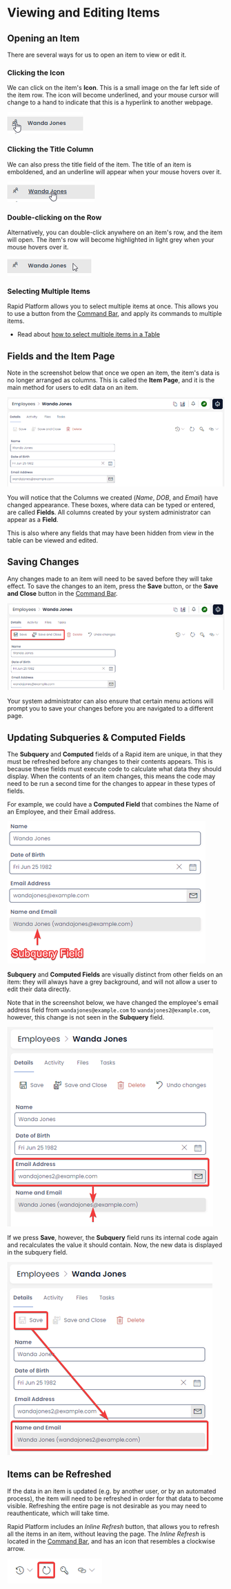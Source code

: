 # Viewing and Editing Items

## Opening an Item
There are several ways for us to open an item to view or edit it.

### Clicking the Icon

We can click on the item's **Icon**. This is a small image on the far left side of the item row. The icon will become underlined, and your mouse cursor will change to a hand to indicate that this is a hyperlink to another webpage.

![A screenshot that shows how the user can click on the icon of an item to open it.](<Items Example Click Icon.png>)

### Clicking the Title Column

We can also press the title field of the item. The title of an item is emboldened, and an underline will appear when your mouse hovers over it.

![A screenshot that shows how the user can click on the title of an item to open it.](<Items Example Click Title.png>)

### Double-clicking on the Row

Alternatively, you can double-click anywhere on an item's row, and the item will open. The item's row will become highlighted in light grey when your mouse hovers over it.

![A screenshot that shows how the user can click anywhere on the row of an item in order to open it.](<Items Example Click Row.png>)

### Selecting Multiple Items

Rapid Platform allows you to select multiple items at once. This allows you to use a button from the [Command Bar](</docs/Rapid/2-User Manual/glossary/glossary.md#command-bar>), and apply its commands to multiple items.

- Read about [how to select multiple items in a Table](</docs/Rapid/2-User Manual/2-Explorer/1-Tables/3-manipulating-data-using-tables/3-manipulating-data-using-tables.md#selecting-multiple-items>)

## Fields and the Item Page

Note in the screenshot below that once we open an item, the item's data is no longer arranged as columns. This is called the **Item Page**, and it is the main method for users to edit data on an item. 

![A screenshot that shows the item row that was opened, now in the page view.](<Items Example Fields.png>)

You will notice that the Columns we created (*Name*, *DOB*, and *Email*) have changed appearance. These boxes, where data can be typed or entered, are called **Fields**. All columns created by your system administrator can appear as a **Field**.

This is also where any fields that may have been hidden from view in the table can be viewed and edited.

## Saving Changes
Any changes made to an item will need to be saved before they will take effect. To save the changes to an item, press the **Save** button, or the **Save and Close** button in the [Command Bar](</docs/Rapid/2-User Manual/glossary/glossary.md#command-bar>).

![A screenshot that shows the location of the "Save" and "Save and Close" buttons in the Command Bar. The buttons are annotated with a red box to show their location more clearly. The "Save" button has an icon of a Floppy Disk, and the "Save and Close" icon is stylised as a Floppy Disc, with an arrow pointing into a folder.](<Items Save.png>)

Your system administrator can also ensure that certain menu actions will prompt you to save your changes before you are navigated to a different page.

## Updating Subqueries & Computed Fields

The **Subquery** and **Computed** fields of a Rapid item are unique, in that they must be refreshed before any changes to their contents appears. This is because these fields must execute code to calculate what data they should display. When the contents of an item changes, this means the code may need to be run a second time for the changes to appear in these types of fields.

For example, we could have a **Computed Field** that combines the Name of an Employee, and their Email address.

![A screenshot demonstrating what a Computed or Subquery field looks like on an Item Page. The field has a grey background, and the screenshot is annotated with a red arrow and text that explains the field is a "Subquery Field".](<Items Subquery Example.png>)

**Subquery** and **Computed Fields** are visually distinct from other fields on an item: they will always have a grey background, and will not allow a user to edit their data directly.

Note that in the screenshot below, we have changed the employee's email address field from `wandajones@example.com` to `wandajones2@example.com`, however, this change is not seen in the **Subquery** field.

 ![A screenshot demonstrating that changing data in a field does not mean that data is then integrated into the calculations of subquery and computed fields. The email field remains as it was. The email field is highlighted in red for demonstration purposes.](<Items Subquery Change.png>)

 If we press **Save**, however, the **Subquery** field runs its internal code again and recalculates the value it should contain. Now, the new data is displayed in the subquery field.
 
 ![A screenshot demonstrating that by saving an item, the subquery and computed fields will be updated. The screenshot is annotated with a red box and arrow to highlight saving will change a value.](<Items Subquery Save.png>)

## Items can be Refreshed
If the data in an item is updated (e.g. by another user, or by an automated process), the item will need to be refreshed in order for that data to become visible. Refreshing the entire page is not desirable as you may need to reauthenticate, which will take time.

Rapid Platform includes an *Inline Refresh* button, that allows you to refresh all the items in an item, without leaving the page. The *Inline Refresh* is located in the [Command Bar](</docs/Rapid/2-User Manual/glossary/glossary.md#command-bar>), and has an icon that resembles a clockwise arrow.

![A screenshot that shows what the inline refresh button looks like. The screenshot is annotated with a red box. The inline refresh button is a clockwise arrow.](<Items Inline Refresh.png>)